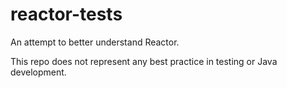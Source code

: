 # reactor-tests

An attempt to better understand Reactor.

This repo does not represent any best practice in testing or Java development.
